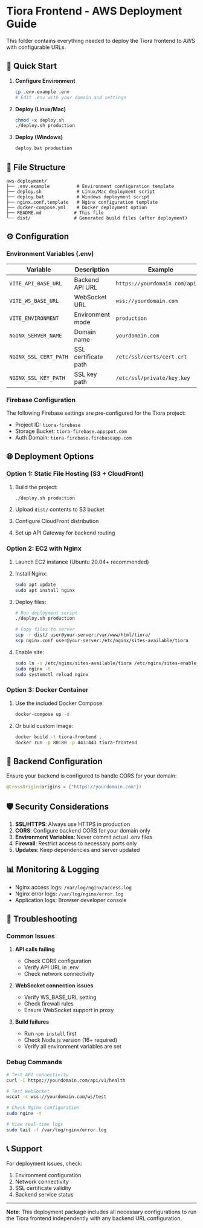 # Tiora Frontend - AWS Deployment Guide

This folder contains everything needed to deploy the Tiora frontend to AWS with configurable URLs.

## 🚀 Quick Start

1. **Configure Environment**
   ```bash
   cp .env.example .env
   # Edit .env with your domain and settings
   ```

2. **Deploy (Linux/Mac)**
   ```bash
   chmod +x deploy.sh
   ./deploy.sh production
   ```

3. **Deploy (Windows)**
   ```cmd
   deploy.bat production
   ```

## 📁 File Structure

```
aws-deployment/
├── .env.example          # Environment configuration template
├── deploy.sh             # Linux/Mac deployment script
├── deploy.bat            # Windows deployment script
├── nginx.conf.template   # Nginx configuration template
├── docker-compose.yml    # Docker deployment option
├── README.md            # This file
└── dist/                # Generated build files (after deployment)
```

## ⚙️ Configuration

### Environment Variables (.env)

| Variable | Description | Example |
|----------|-------------|---------|
| `VITE_API_BASE_URL` | Backend API URL | `https://yourdomain.com/api/v1` |
| `VITE_WS_BASE_URL` | WebSocket URL | `wss://yourdomain.com` |
| `VITE_ENVIRONMENT` | Environment mode | `production` |
| `NGINX_SERVER_NAME` | Domain name | `yourdomain.com` |
| `NGINX_SSL_CERT_PATH` | SSL certificate path | `/etc/ssl/certs/cert.crt` |
| `NGINX_SSL_KEY_PATH` | SSL key path | `/etc/ssl/private/key.key` |

### Firebase Configuration

The following Firebase settings are pre-configured for the Tiora project:
- Project ID: `tiora-firebase`
- Storage Bucket: `tiora-firebase.appspot.com`
- Auth Domain: `tiora-firebase.firebaseapp.com`

## 🌐 Deployment Options

### Option 1: Static File Hosting (S3 + CloudFront)

1. Build the project:
   ```bash
   ./deploy.sh production
   ```

2. Upload `dist/` contents to S3 bucket

3. Configure CloudFront distribution

4. Set up API Gateway for backend routing

### Option 2: EC2 with Nginx

1. Launch EC2 instance (Ubuntu 20.04+ recommended)

2. Install Nginx:
   ```bash
   sudo apt update
   sudo apt install nginx
   ```

3. Deploy files:
   ```bash
   # Run deployment script
   ./deploy.sh production
   
   # Copy files to server
   scp -r dist/ user@your-server:/var/www/html/tiora/
   scp nginx.conf user@your-server:/etc/nginx/sites-available/tiora
   ```

4. Enable site:
   ```bash
   sudo ln -s /etc/nginx/sites-available/tiora /etc/nginx/sites-enabled/
   sudo nginx -t
   sudo systemctl reload nginx
   ```

### Option 3: Docker Container

1. Use the included Docker Compose:
   ```bash
   docker-compose up -d
   ```

2. Or build custom image:
   ```bash
   docker build -t tiora-frontend .
   docker run -p 80:80 -p 443:443 tiora-frontend
   ```

## 🔧 Backend Configuration

Ensure your backend is configured to handle CORS for your domain:

```java
@CrossOrigin(origins = {"https://yourdomain.com"})
```

## 🛡️ Security Considerations

1. **SSL/HTTPS**: Always use HTTPS in production
2. **CORS**: Configure backend CORS for your domain only
3. **Environment Variables**: Never commit actual .env files
4. **Firewall**: Restrict access to necessary ports only
5. **Updates**: Keep dependencies and server updated

## 📊 Monitoring & Logging

- Nginx access logs: `/var/log/nginx/access.log`
- Nginx error logs: `/var/log/nginx/error.log`
- Application logs: Browser developer console

## 🚨 Troubleshooting

### Common Issues

1. **API calls failing**
   - Check CORS configuration
   - Verify API URL in .env
   - Check network connectivity

2. **WebSocket connection issues**
   - Verify WS_BASE_URL setting
   - Check firewall rules
   - Ensure WebSocket support in proxy

3. **Build failures**
   - Run `npm install` first
   - Check Node.js version (16+ required)
   - Verify all environment variables are set

### Debug Commands

```bash
# Test API connectivity
curl -I https://yourdomain.com/api/v1/health

# Test WebSocket
wscat -c wss://yourdomain.com/ws/test

# Check Nginx configuration
sudo nginx -t

# View real-time logs
sudo tail -f /var/log/nginx/error.log
```

## 📞 Support

For deployment issues, check:
1. Environment configuration
2. Network connectivity
3. SSL certificate validity
4. Backend service status

---

**Note**: This deployment package includes all necessary configurations to run the Tiora frontend independently with any backend URL configuration.